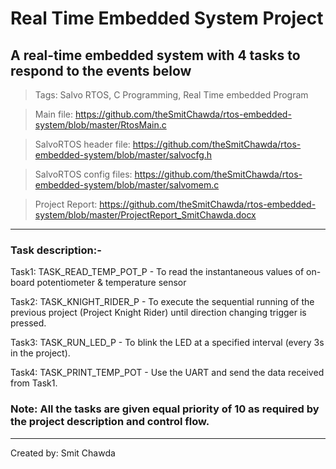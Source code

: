 # Real Time Embedded System Project

## A real-time embedded system with 4 tasks to respond to the events below

> Tags: Salvo RTOS, C Programming, Real Time embedded Program

> Main file: https://github.com/theSmitChawda/rtos-embedded-system/blob/master/RtosMain.c

> SalvoRTOS header file: https://github.com/theSmitChawda/rtos-embedded-system/blob/master/salvocfg.h

> SalvoRTOS config files: https://github.com/theSmitChawda/rtos-embedded-system/blob/master/salvomem.c

> Project Report: https://github.com/theSmitChawda/rtos-embedded-system/blob/master/ProjectReport_SmitChawda.docx

---------------------------------------------------------------------------------------------------------------------

### Task description:-

Task1: TASK_READ_TEMP_POT_P - To read the instantaneous values of on-board potentiometer & temperature sensor

Task2: TASK_KNIGHT_RIDER_P - To execute the sequential running of the previous project (Project Knight Rider) until direction changing trigger is pressed.

Task3: TASK_RUN_LED_P - To blink the LED at a specified interval (every 3s in the project).

Task4: TASK_PRINT_TEMP_POT - Use the UART and send the data received from Task1.

### Note: All the tasks are given equal priority of 10 as required by the project description and control flow. 


----------------------------------------------------------------------------------------------------------------------
Created by: Smit Chawda


